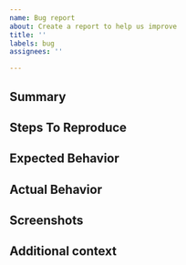 ```yaml
---
name: Bug report
about: Create a report to help us improve
title: ''
labels: bug
assignees: ''

---
```


## Summary
<!-- Provide a brief description of the problem here -->

## Steps To Reproduce
<!-- Provide clearly ordered steps to reproduce the issue -->
<!-- 1. Navigate to https://test.com/example -->
<!-- 2. Click the button -->

## Expected Behavior
<!-- A clear and concise description of what you expected to happen. -->

## Actual Behavior
<!-- A clear and concise description of what actually happened. -->

## Screenshots
<!-- If applicable, add screenshots to help explain your problem. Otherwise you can remove this section -->

## Additional context
<!-- Add any other context about the problem here. Otherwise you can remove this section -->
